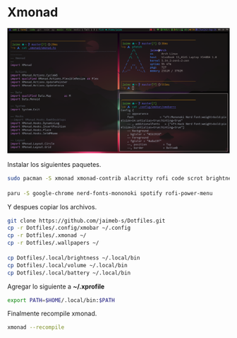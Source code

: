 # Xmonad

![xmonad](../.screenshot/xmonad.png)

Instalar los siguientes paquetes.

```bash
sudo pacman -S xmonad xmonad-contrib alacritty rofi code scrot brightnessctl xmobar feh xdotool pamixer pacman-contrib playerctl acpi

paru -S google-chrome nerd-fonts-mononoki spotify rofi-power-menu
```

Y despues copiar los archivos.

```bash
git clone https://github.com/jaimeb-s/Dotfiles.git
cp -r Dotfiles/.config/xmobar ~/.config
cp -r Dotfiles/.xmonad ~/
cp -r Dotfiles/.wallpapers ~/

cp Dotfiles/.local/brightness ~/.local/bin
cp Dotfiles/.local/volume ~/.local/bin
cp Dotfiles/.local/battery ~/.local/bin
```

Agregar lo siguiente a **~/.xprofile**

```bash
export PATH=$HOME/.local/bin:$PATH
```

Finalmente recompile xmonad.

```bash
xmonad --recompile
```
